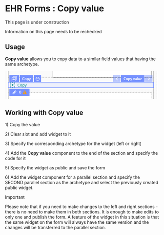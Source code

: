 # EHR Forms : Copy value

This page is under construction

Information on this page needs to be rechecked

## Usage <a id="Copyvalue-Usage"></a>

**Copy value** allows you to copy data to a similar field values that having the same archetype.

![](.gitbook/assets/34841393.png)

## Working with Copy **value**  <a id="Copyvalue-WorkingwithCopyvalue"></a>

1\) Copy the value 

2\) Clear slot and add widget to it

3\) Specify the corresponding archetype for the widget \(left or right\)

4\) Add the **Copy value** component to the end of the section and specify the code for it

5\) Specify the widget as public and save the form

6\) Add the widget component for a parallel section and specify the SECOND parallel section as the archetype and select the previously created public widget.

Important

Please note that if you need to make changes to the left and right sections - there is no need to make them in both sections. It is enough to make edits to only one and publish the form. A feature of the widget in this situation is that the same widget on the form will always have the same version and the changes will be transferred to the parallel section.

